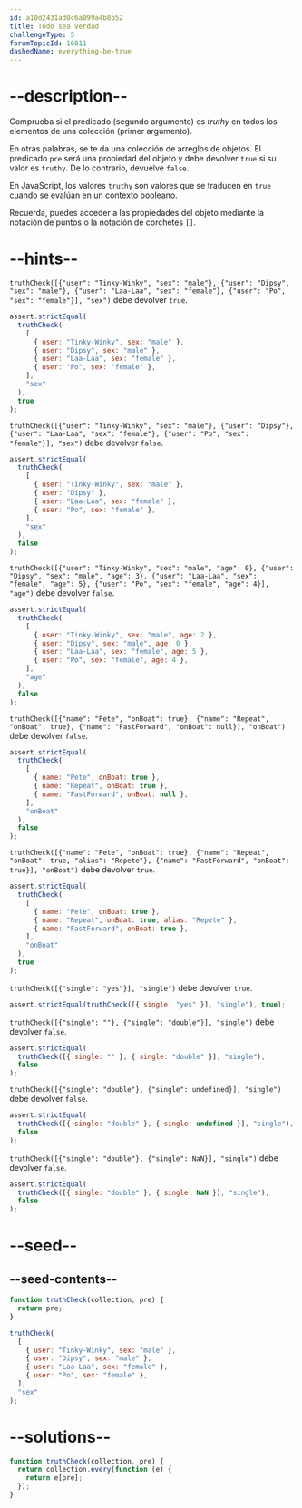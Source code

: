 ```yaml
---
id: a10d2431ad0c6a099a4b8b52
title: Todo sea verdad
challengeType: 5
forumTopicId: 16011
dashedName: everything-be-true
---
```


# --description--

Comprueba si el predicado (segundo argumento) es <dfn>truthy</dfn> en todos los elementos de una colección (primer argumento).

En otras palabras, se te da una colección de arreglos de objetos. El predicado `pre` será una propiedad del objeto y debe devolver `true` si su valor es `truthy`. De lo contrario, devuelve `false`.

En JavaScript, los valores `truthy` son valores que se traducen en `true` cuando se evalúan en un contexto booleano.

Recuerda, puedes acceder a las propiedades del objeto mediante la notación de puntos o la notación de corchetes `[]`.

# --hints--

`truthCheck([{"user": "Tinky-Winky", "sex": "male"}, {"user": "Dipsy", "sex": "male"}, {"user": "Laa-Laa", "sex": "female"}, {"user": "Po", "sex": "female"}], "sex")` debe devolver `true`.

```js
assert.strictEqual(
  truthCheck(
    [
      { user: "Tinky-Winky", sex: "male" },
      { user: "Dipsy", sex: "male" },
      { user: "Laa-Laa", sex: "female" },
      { user: "Po", sex: "female" },
    ],
    "sex"
  ),
  true
);
```

`truthCheck([{"user": "Tinky-Winky", "sex": "male"}, {"user": "Dipsy"}, {"user": "Laa-Laa", "sex": "female"}, {"user": "Po", "sex": "female"}], "sex")` debe devolver `false`.

```js
assert.strictEqual(
  truthCheck(
    [
      { user: "Tinky-Winky", sex: "male" },
      { user: "Dipsy" },
      { user: "Laa-Laa", sex: "female" },
      { user: "Po", sex: "female" },
    ],
    "sex"
  ),
  false
);
```

`truthCheck([{"user": "Tinky-Winky", "sex": "male", "age": 0}, {"user": "Dipsy", "sex": "male", "age": 3}, {"user": "Laa-Laa", "sex": "female", "age": 5}, {"user": "Po", "sex": "female", "age": 4}], "age")` debe devolver `false`.

```js
assert.strictEqual(
  truthCheck(
    [
      { user: "Tinky-Winky", sex: "male", age: 2 },
      { user: "Dipsy", sex: "male", age: 0 },
      { user: "Laa-Laa", sex: "female", age: 5 },
      { user: "Po", sex: "female", age: 4 },
    ],
    "age"
  ),
  false
);
```

`truthCheck([{"name": "Pete", "onBoat": true}, {"name": "Repeat", "onBoat": true}, {"name": "FastForward", "onBoat": null}], "onBoat")` debe devolver `false`.

```js
assert.strictEqual(
  truthCheck(
    [
      { name: "Pete", onBoat: true },
      { name: "Repeat", onBoat: true },
      { name: "FastForward", onBoat: null },
    ],
    "onBoat"
  ),
  false
);
```

`truthCheck([{"name": "Pete", "onBoat": true}, {"name": "Repeat", "onBoat": true, "alias": "Repete"}, {"name": "FastForward", "onBoat": true}], "onBoat")` debe devolver `true`.

```js
assert.strictEqual(
  truthCheck(
    [
      { name: "Pete", onBoat: true },
      { name: "Repeat", onBoat: true, alias: "Repete" },
      { name: "FastForward", onBoat: true },
    ],
    "onBoat"
  ),
  true
);
```

`truthCheck([{"single": "yes"}], "single")` debe devolver `true`.

```js
assert.strictEqual(truthCheck([{ single: "yes" }], "single"), true);
```

`truthCheck([{"single": ""}, {"single": "double"}], "single")` debe devolver `false`.

```js
assert.strictEqual(
  truthCheck([{ single: "" }, { single: "double" }], "single"),
  false
);
```

`truthCheck([{"single": "double"}, {"single": undefined}], "single")` debe devolver `false`.

```js
assert.strictEqual(
  truthCheck([{ single: "double" }, { single: undefined }], "single"),
  false
);
```

`truthCheck([{"single": "double"}, {"single": NaN}], "single")` debe devolver `false`.

```js
assert.strictEqual(
  truthCheck([{ single: "double" }, { single: NaN }], "single"),
  false
);
```

# --seed--

## --seed-contents--

```js
function truthCheck(collection, pre) {
  return pre;
}

truthCheck(
  [
    { user: "Tinky-Winky", sex: "male" },
    { user: "Dipsy", sex: "male" },
    { user: "Laa-Laa", sex: "female" },
    { user: "Po", sex: "female" },
  ],
  "sex"
);
```

# --solutions--

```js
function truthCheck(collection, pre) {
  return collection.every(function (e) {
    return e[pre];
  });
}
```
